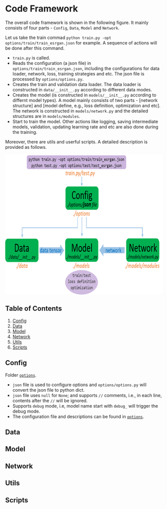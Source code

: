 # Code Framework
The overall code framework is shown in the following figure. It mainly consists of four parts - `Config`, `Data`, `Model` and `Network`. 

Let us take the train commad `python train.py -opt options/train/train_esrgan.json` for example. A sequence of actions will be done after this command. 

- `train.py` is called. 
- Reads the configuration (a json file) in `options/train/train_esrgan.json`, including the configurations for data loader, network, loss, training strategies and etc. The json file is processed by `options/options.py`.
- Creates the train and validation data loader. The data loader is constructed in `data/__init__.py` according to different data modes.
- Creates the model (is constructed in `models/__init__.py` according to differnt model types). A model mainly consists of two parts - [network structure] and [model define, e.g., loss definition, optimization and etc]. The network is constructed in `models/network.py` and the detailed structures are in `models/modules`.
- Start to train the model. Other actions like logging, saving intermediate models, validation, updating learning rate and etc are also done during the training.  

Moreover, there are utils and userful scripts. A detailed description is provided as follows.

<p align="center">
   <img src="https://github.com/xinntao/public_figures/blob/master/BasicSR/code_framework.png" height="450">
</p>

## Table of Contents
1. [Config](#config)
1. [Data](#data)
1. [Model](#model)
1. [Network](#network)
1. [Utils](#utils)
1. [Scripts](#scripts)

## Config
Folder [`options`](https://github.com/xinntao/BasicSR/tree/master/codes/options).

- `json` file is used to configure options and `options/options.py` will convert the json file to python dict.
- `json` file uses `null` for `None`; and supports `//` comments, i.e., in each line, contents after the `//` will be ignored. 
- Supports `debug` mode, i.e, model name start with `debug_` will trigger the debug mode.
- The configuration file and descriptions can be found in [`options`](https://github.com/xinntao/BasicSR/tree/master/codes/options).

## Data

## Model

## Network

## Utils

## Scripts


<!--
Pretrained models can be downloaded from [Google Drive](https://drive.google.com/drive/folders/1WR2X4_gwiQ9REb5fHfNnBfXOdeuDS8BA?usp=sharing). Put them in `experiments/pretrained_models` folder.

Data preparation can be found in [`codes/data`](https://github.com/xinntao/BasicSR/tree/master/codes/data).

## Test for SR and SRGAN model
1. modify the configuration file in `options/test/test.json`
1. run command: `python3 test.py -opt options/test/test.json`

## Test for SFTGAN
1. obtain segmentation probability maps: `python3 test_seg.py`
1. run command: `python3 test_sftgan.py`

We have provided two versions of SFTGAN, one is converted from torch model; the other is training by pytorch. The pytorch training of SFTGAN is a bit different from that of torch.

## Training for SR
1. prepare the data: HR images OR HR-LR image pairs
1. modify the configuration file in `options/train/SR.json`
1. run command: `python3 train.py -opt options/train/SR.json`

## Training for SRGAN
**Pretraining is important**. A pretrained SR model is used to initialize the parameters.

1. prepare dataset: HR images OR HR-LR image pairs
1. prerapre the pretrained model. You can use the `SRResNet_bicx4_in3nf64nb16.pth` as the pretrained model. 
1. modify the configuration file in `options/train/SRGAN.json`
1. run command: `python3 train.py -opt options/train/SRGAN.json`

## SFTGAN 
*Pretraining is also very important*. We use a pretrained SRGAN model (trained on DIV2K) to initialize the SFTGAN model.

1. first prepare the segmentation probability maps for training data: run [`test_seg.py`](https://github.com/xinntao/BasicSR/blob/master/codes/test_seg.py). A pretrained segmentation model for 7 outdoor categories is provided in [Google Drive](https://drive.google.com/drive/folders/1WR2X4_gwiQ9REb5fHfNnBfXOdeuDS8BA?usp=sharing). We use [Xiaoxiao Li's codes](https://github.com/lxx1991/caffe_mpi) to train our segmentation model and turn it to pytorch model.
1. put the images and segmentation probability maps in a folder as described in [`codes/data`](https://github.com/xinntao/BasicSR/tree/master/codes/data).
1. transfer the pretrained model parameters to the SFTGAN model. 
    1. first train with `debug` mode and obtain a saved model.
    1. run [`transfer_params_sft.py`](https://github.com/xinntao/BasicSR/blob/master/codes/scripts/transfer_params_sft.py) to initialize the model.
    1. an initialized model has been provided in [Google Drive](https://drive.google.com/drive/folders/1WR2X4_gwiQ9REb5fHfNnBfXOdeuDS8BA?usp=sharing) named `sft_net_ini.pth`.
1. modify the configuration file in `options/train/SFTGAN.json`
1. run command: `python3 train.py -opt options/train/SFTGAN.json`
-->
